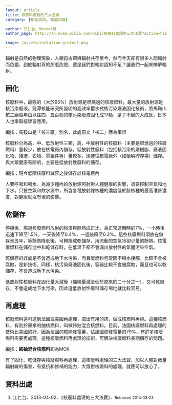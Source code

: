 ```yaml
---
layout: article
title: 核廢料處理的三大法寶
category: [核能資訊, 核能知識]

author: 江仁台、Mocear等
author_page: http://zh.nuke.wikia.com/wiki/核廢料處理的三大法寶?action=history

image: /assets/radiation-protect.png
---
```


輻射是自然的物理現象，人類自古即與輻射共存至今，然而今天卻有很多人聞輻射而色變，到底輻射真的那麼危險、還是我們對輻射認知不足？讓我們一起來瞭解輻射。


## 固化

核廢料中，最強的（大於95%）放射源是燃燒過的核廢燃料，最大量的放射源是核污染廢液。龍潭核能研究所發明的高效率壓水式核污染廢液固化技術，將馬鞍山核三廠每年由以往四、五百桶的核污染廢液固化成17桶，是了不起的大成就，日本人也來取經學習應用。

<aside>
<p>編按：馬鞍山是「核三廠」別名，此處原文「核二」應為筆誤</p>
</aside>

核廢料分為高、中、低放射性三類，高、中放射性的核廢料（主要是燃燒過的核廢燃料）量較少，放在核電廠內儲存。低放射性廢料（包括核污染的廢樹脂、廢液固化物、殘渣、衣物、零組件等）量較多，須運往核電廠外（如蘭嶼貯存場）儲存。與大眾健康有關的，主要是低放射性廢料的儲存。

<aside>
<p>編按：現今低階核廢料減容之後儲存於核電廠內</p>
</aside>

人要呼吸和喝水，為減少體內的放射源照射對人體健康的影響，須要控制空氣和地下水。只要空氣和飲水源中，所含各種放射線核種的濃度低於該核種的最高准許濃度，對健康就沒有壞的影響。


## 乾儲存

停機後，燃過核廢燃料放射的強度與餘熱成正比，為正常運轉時的7%，一小時後迅速下降至1.5%，一天後降至0.4%，一週後降至0.2%。這些核廢燃料須放在儲存池五年，等餘熱降低後，可轉換成乾儲存，用流動的空氣冷卻少量的餘熱。核電廢燃料在儲存池中和乾儲存時，在低溫下都不會漏出放射性的氣體污染空氣。

乾儲存的好處是不會造成地下水污染，而且廢燃料包管因不與水接觸，比較不會被腐蝕，是新技術。同樣，核污染廢液固化後，容器比較不會被腐蝕，而且也可以乾儲存，不會造成地下水污染。

低放射性核廢料在固化量大減後（儲桶量減至低於原來的二十分之一），又可乾儲存，不會造成地下水污染，因此選低放射性廢料儲存場地就比較容易。


## 再處理
核廢燃料還可送到法國或美國再處理，取出有用的鈽，做成核燃料再燒。這種核燃料，有別於原來的鈾核燃料，叫做鈽鈾混合核燃料。目前，法國核廢燃料再處理的技術比美國的好，因為法國的核能發電量，佔該國總發電量的79%，有許多核廢燃料需要再處理。這種核廢燃料再處理的技術，可解決核廢燃料長期儲存的問題。

<aside>
<p>編按：<b>鈽鈾混合核燃料</b>即為MOX</p>
</aside>

有了固化、乾儲存與核廢燃料再處理，這核廢料處理的三大法寶，加以人體對微量輻射線的傷害，有抵抗和修補的能力，大眾對核廢料的處理，就應可以放心了。


## 資料出處

<ol class="reference">
<li>江仁台．2013-04-02．《核廢料處理的三大法寶》．<small>Retrieved 2014-03-23</small></li>
</ol>




















